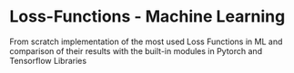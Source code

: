 # Loss-Functions - Machine Learning
From scratch implementation of the most used Loss Functions in ML and comparison of their results with the built-in modules in Pytorch and Tensorflow Libraries
